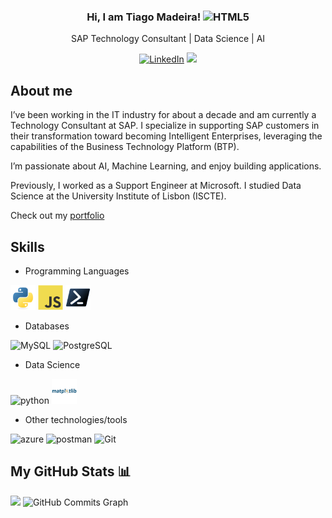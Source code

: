 <div align="center">
   <h3 align="center">Hi, I am Tiago Madeira! <img src="https://user-images.githubusercontent.com/18350557/176309783-0785949b-9127-417c-8b55-ab5a4333674e.gif" width="20" height="20" alt="HTML5"/></h3>
   <p align="center">SAP Technology Consultant | Data Science | AI</p>
</div>




<div align="center">
  
  [![LinkedIn](https://img.shields.io/badge/-LinkedIn-blue?style=flat-square&logo=Linkedin&logoColor=white)](https://www.linkedin.com/in/tiagofmadeira/)
  ![](https://komarev.com/ghpvc/?username=iamtiagomadeira&color=blueviolet)

</div>


## About me

I’ve been working in the IT industry for about a decade and am currently a Technology Consultant at SAP. I specialize in supporting SAP customers in their transformation toward becoming Intelligent Enterprises, leveraging the capabilities of the Business Technology Platform (BTP).

I’m passionate about AI, Machine Learning, and enjoy building applications.

Previously, I worked as a Support Engineer at Microsoft. I studied Data Science at the University Institute of Lisbon (ISCTE).

Check out my [portfolio](https://github.com/iamtiagomadeira)

## Skills

- Programming Languages
<p>
   <img src="https://raw.githubusercontent.com/devicons/devicon/master/icons/python/python-original.svg" alt="python" width="40" height="40"/>
   <img src="https://raw.githubusercontent.com/devicons/devicon/master/icons/javascript/javascript-original.svg" alt="javascript" width="40" height="40"/>
   <img src="https://raw.githubusercontent.com/devicons/devicon/master/icons/powershell/powershell-original.svg" alt="python" width="40" height="40"/>
</p>

- Databases
<p>
   <img src="https://raw.githubusercontent.com/danielcranney/readme-generator/main/public/icons/skills/mysql-colored.svg" width="40" height="40" alt="MySQL" />
   <img src="https://raw.githubusercontent.com/danielcranney/readme-generator/main/public/icons/skills/postgresql-colored.svg" width="40" height="40" alt="PostgreSQL" />
</p>

- Data Science
<p>
   <img src="https://github.com/onemarc/tech-icons/blob/main/icons/pandas.svg" width="50"
   <img src="https://raw.githubusercontent.com/devicons/devicon/master/icons/numpy/numpy-original.svg" alt="python" width="40" height="40"/></a>
   <img src="https://raw.githubusercontent.com/devicons/devicon/master/icons/matplotlib/matplotlib-original-wordmark.svg" alt="python" width="40" height="40"/></a>   
</p>

- Other technologies/tools
<p>
   <img src="https://www.vectorlogo.zone/logos/microsoft_azure/microsoft_azure-icon.svg" alt="azure" width="40" height="40"/> 
   <img src="https://www.vectorlogo.zone/logos/getpostman/getpostman-icon.svg" alt="postman" width="40" height="40"/>
   <img src="https://raw.githubusercontent.com/danielcranney/readme-generator/main/public/icons/skills/git-colored.svg" width="40" height="40" alt="Git" />
</p>

## My GitHub Stats 📊

<img src="https://github-readme-streak-stats.herokuapp.com/?user=iamtiagomadeira&stroke=ffffff&background=1c1917&ring=0891b2&fire=0891b2&currStreakNum=ffffff&currStreakLabel=0891b2&sideNums=ffffff&sideLabels=ffffff&dates=ffffff&hide_border=true" />
<img src="https://github-readme-activity-graph.vercel.app/graph?username=iamtiagomadeira&bg_color=1c1917&color=ffffff&line=0891b2&point=ffffff&area_color=1c1917&area=true&hide_border=true&custom_title=GitHub%20Commits%20Graph" alt="GitHub Commits Graph" />
